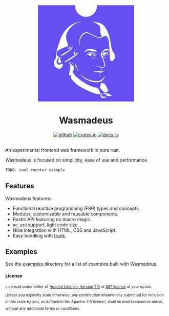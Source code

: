 <div align="center">
    <img alt="wasmadeus" src="logo.svg" height="300"/>
    <h1>Wasmadeus</h1>
    <a href="https://github.com/lefebvreb/wasmadeus"><img alt="github" src="https://img.shields.io/badge/github-lefebvreb/wasmadeus-8da0cb?style=for-the-badge&labelColor=555555&logo=github" height="20"></a>
    <a href="https://crates.io/crates/wasmadeus"><img alt="crates.io" src="https://img.shields.io/crates/v/wasmadeus.svg?style=for-the-badge&color=fc8d62&logo=rust" height="20"></a>
    <a href="https://docs.rs/wasmadeus"><img alt="docs.rs" src="https://img.shields.io/badge/docs.rs-wasmadeus-66c2a5?style=for-the-badge&labelColor=555555&logo=docs.rs" height="20"></a>
</div>

<br>

An experimental frontend web framework in pure rust.

Wasmadeus is focused on simplicity, ease of use and performance.

```rust
TODO: cool counter example
```

## Features

Wasmadeus features:

+ Functional reactive programming (FRP) types and concepts.
+ Modular, customizable and reusable components.
+ Rustic API featuring no macro magic.
+ `no_std` support, light code size.
+ Nice integration with HTML, CSS and JavaScript.
+ Easy bundling with [trunk](https://trunkrs.dev/).

## Examples

See the [examples](https://github.com/L-Benjamin/wasmadeus/tree/main/examples) directory for a list of examples built with Wasmadeus.

#### License

<sup>
Licensed under either of <a href="LICENSE-APACHE">Apache License, Version
2.0</a> or <a href="LICENSE-MIT">MIT license</a> at your option.
</sup>

<br>

<sub>
Unless you explicitly state otherwise, any contribution intentionally submitted
for inclusion in this crate by you, as defined in the Apache-2.0 license, shall
be dual licensed as above, without any additional terms or conditions.
</sub>
